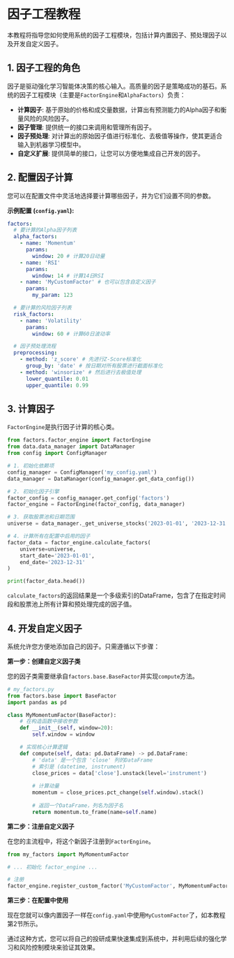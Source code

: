 # 因子工程教程

本教程将指导您如何使用系统的因子工程模块，包括计算内置因子、预处理因子以及开发自定义因子。

## 1. 因子工程的角色

因子是驱动强化学习智能体决策的核心输入。高质量的因子是策略成功的基石。系统的因子工程模块（主要是`FactorEngine`和`AlphaFactors`）负责：

-   **计算因子**: 基于原始的价格和成交量数据，计算出有预测能力的Alpha因子和衡量风险的风险因子。
-   **因子管理**: 提供统一的接口来调用和管理所有因子。
-   **因子预处理**: 对计算出的原始因子值进行标准化、去极值等操作，使其更适合输入到机器学习模型中。
-   **自定义扩展**: 提供简单的接口，让您可以方便地集成自己开发的因子。

## 2. 配置因子计算

您可以在配置文件中灵活地选择要计算哪些因子，并为它们设置不同的参数。

**示例配置 (`config.yaml`):**
```yaml
factors:
  # 要计算的Alpha因子列表
  alpha_factors:
    - name: 'Momentum'
      params:
        window: 20 # 计算20日动量
    - name: 'RSI'
      params:
        window: 14 # 计算14日RSI
    - name: 'MyCustomFactor' # 也可以包含自定义因子
      params:
        my_param: 123

  # 要计算的风险因子列表
  risk_factors:
    - name: 'Volatility'
      params:
        window: 60 # 计算60日波动率

  # 因子预处理流程
  preprocessing:
    - method: 'z_score' # 先进行Z-Score标准化
      group_by: 'date' # 按日期对所有股票进行截面标准化
    - method: 'winsorize' # 然后进行去极值处理
      lower_quantile: 0.01
      upper_quantile: 0.99
```

## 3. 计算因子

`FactorEngine`是执行因子计算的核心类。

```python
from factors.factor_engine import FactorEngine
from data.data_manager import DataManager
from config import ConfigManager

# 1. 初始化依赖项
config_manager = ConfigManager('my_config.yaml')
data_manager = DataManager(config_manager.get_data_config())

# 2. 初始化因子引擎
factor_config = config_manager.get_config('factors')
factor_engine = FactorEngine(factor_config, data_manager)

# 3. 获取股票池和日期范围
universe = data_manager._get_universe_stocks('2023-01-01', '2023-12-31')

# 4. 计算所有在配置中启用的因子
factor_data = factor_engine.calculate_factors(
    universe=universe,
    start_date='2023-01-01',
    end_date='2023-12-31'
)

print(factor_data.head())
```
`calculate_factors`的返回结果是一个多级索引的DataFrame，包含了在指定时间段和股票池上所有计算和预处理完成的因子值。

## 4. 开发自定义因子

系统允许您方便地添加自己的因子。只需遵循以下步骤：

**第一步：创建自定义因子类**

您的因子类需要继承自`factors.base.BaseFactor`并实现`compute`方法。

```python
# my_factors.py
from factors.base import BaseFactor
import pandas as pd

class MyMomentumFactor(BaseFactor):
    # 在构造函数中接收参数
    def __init__(self, window=20):
        self.window = window

    # 实现核心计算逻辑
    def compute(self, data: pd.DataFrame) -> pd.DataFrame:
        # 'data' 是一个包含 'close' 列的DataFrame
        # 索引是 (datetime, instrument)
        close_prices = data['close'].unstack(level='instrument')
        
        # 计算动量
        momentum = close_prices.pct_change(self.window).stack()
        
        # 返回一个DataFrame，列名为因子名
        return momentum.to_frame(name=self.name)
```

**第二步：注册自定义因子**

在您的主流程中，将这个新因子注册到`FactorEngine`。

```python
from my_factors import MyMomentumFactor

# ... 初始化 factor_engine ...

# 注册
factor_engine.register_custom_factor('MyCustomFactor', MyMomentumFactor)
```

**第三步：在配置中使用**

现在您就可以像内置因子一样在`config.yaml`中使用`MyCustomFactor`了，如本教程第2节所示。

通过这种方式，您可以将自己的投研成果快速集成到系统中，并利用后续的强化学习和风险控制模块来验证其效果。
